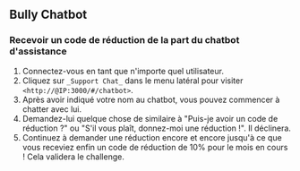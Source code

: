 ## Bully Chatbot

### Recevoir un code de réduction de la part du chatbot d'assistance

1. Connectez-vous en tant que n'importe quel utilisateur.
2. Cliquez sur `_Support Chat_` dans le menu latéral pour visiter
   `<http://@IP:3000/#/chatbot>`.
3. Après avoir indiqué votre nom au chatbot, vous pouvez commencer à chatter avec lui.
4. Demandez-lui quelque chose de similaire à "Puis-je avoir un code de réduction ?" ou "S'il vous plaît, donnez-moi une réduction !".
   Il déclinera.
5. Continuez à demander une réduction encore et encore jusqu'à ce que vous receviez enfin un code de réduction de 10% pour le mois en cours ! Cela validera le challenge.
